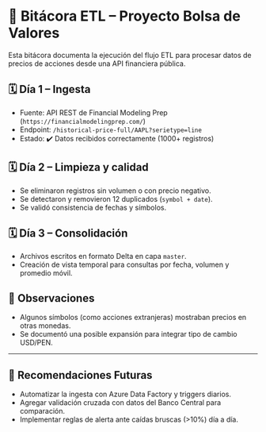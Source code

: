 # 📘 Bitácora ETL – Proyecto Bolsa de Valores

Esta bitácora documenta la ejecución del flujo ETL para procesar datos de precios de acciones desde una API financiera pública.

## 🗓️ Día 1 – Ingesta
- Fuente: API REST de Financial Modeling Prep (`https://financialmodelingprep.com/`)
- Endpoint: `/historical-price-full/AAPL?serietype=line`
- Estado: ✔️ Datos recibidos correctamente (1000+ registros)

## 🗓️ Día 2 – Limpieza y calidad
- Se eliminaron registros sin volumen o con precio negativo.
- Se detectaron y removieron 12 duplicados (`symbol + date`).
- Se validó consistencia de fechas y símbolos.

## 🗓️ Día 3 – Consolidación
- Archivos escritos en formato Delta en capa `master`.
- Creación de vista temporal para consultas por fecha, volumen y promedio móvil.

## 🧩 Observaciones
- Algunos símbolos (como acciones extranjeras) mostraban precios en otras monedas.
- Se documentó una posible expansión para integrar tipo de cambio USD/PEN.

---

## 🧠 Recomendaciones Futuras
- Automatizar la ingesta con Azure Data Factory y triggers diarios.
- Agregar validación cruzada con datos del Banco Central para comparación.
- Implementar reglas de alerta ante caídas bruscas (>10%) día a día.
